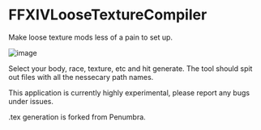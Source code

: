 # FFXIVLooseTextureCompiler
Make loose texture mods less of a pain to set up.

![image](https://user-images.githubusercontent.com/7157688/213757189-53beb3c1-7500-4033-b664-d485fde04718.png)

Select your body, race, texture, etc and hit generate. The tool should spit out files with all the nessecary path names.

This application is currently highly experimental, please report any bugs under issues.

.tex generation is forked from Penumbra.
